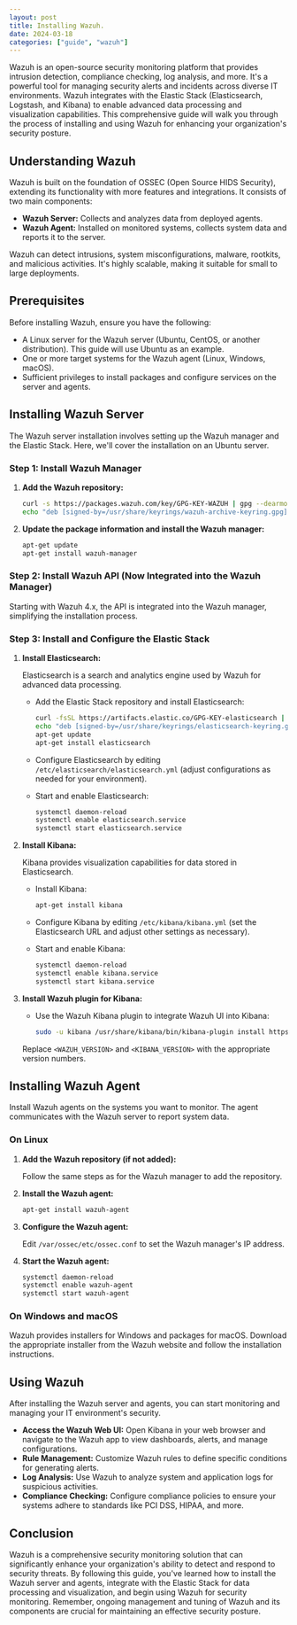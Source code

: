 ```yaml
---
layout: post
title: Installing Wazuh.
date: 2024-03-18
categories: ["guide", "wazuh"]
---
```

Wazuh is an open-source security monitoring platform that provides intrusion detection, compliance checking, log analysis, and more. It's a powerful tool for managing security alerts and incidents across diverse IT environments. Wazuh integrates with the Elastic Stack (Elasticsearch, Logstash, and Kibana) to enable advanced data processing and visualization capabilities. This comprehensive guide will walk you through the process of installing and using Wazuh for enhancing your organization's security posture.

## Understanding Wazuh

Wazuh is built on the foundation of OSSEC (Open Source HIDS Security), extending its functionality with more features and integrations. It consists of two main components:

- **Wazuh Server:** Collects and analyzes data from deployed agents.
- **Wazuh Agent:** Installed on monitored systems, collects system data and reports it to the server.

Wazuh can detect intrusions, system misconfigurations, malware, rootkits, and malicious activities. It's highly scalable, making it suitable for small to large deployments.

## Prerequisites

Before installing Wazuh, ensure you have the following:

- A Linux server for the Wazuh server (Ubuntu, CentOS, or another distribution). This guide will use Ubuntu as an example.
- One or more target systems for the Wazuh agent (Linux, Windows, macOS).
- Sufficient privileges to install packages and configure services on the server and agents.

## Installing Wazuh Server

The Wazuh server installation involves setting up the Wazuh manager and the Elastic Stack. Here, we'll cover the installation on an Ubuntu server.

### Step 1: Install Wazuh Manager

1. **Add the Wazuh repository:**

   ```bash
   curl -s https://packages.wazuh.com/key/GPG-KEY-WAZUH | gpg --dearmor > /usr/share/keyrings/wazuh-archive-keyring.gpg
   echo "deb [signed-by=/usr/share/keyrings/wazuh-archive-keyring.gpg] https://packages.wazuh.com/4.x/apt/ stable main" | tee /etc/apt/sources.list.d/wazuh.list
   ```

2. **Update the package information and install the Wazuh manager:**

   ```bash
   apt-get update
   apt-get install wazuh-manager
   ```

### Step 2: Install Wazuh API (Now Integrated into the Wazuh Manager)

Starting with Wazuh 4.x, the API is integrated into the Wazuh manager, simplifying the installation process.

### Step 3: Install and Configure the Elastic Stack

1. **Install Elasticsearch:**

   Elasticsearch is a search and analytics engine used by Wazuh for advanced data processing.

   - Add the Elastic Stack repository and install Elasticsearch:

     ```bash
     curl -fsSL https://artifacts.elastic.co/GPG-KEY-elasticsearch | gpg --dearmor > /usr/share/keyrings/elasticsearch-keyring.gpg
     echo "deb [signed-by=/usr/share/keyrings/elasticsearch-keyring.gpg] https://artifacts.elastic.co/packages/7.x/apt stable main" | tee /etc/apt/sources.list.d/elastic-7.x.list
     apt-get update
     apt-get install elasticsearch
     ```

   - Configure Elasticsearch by editing `/etc/elasticsearch/elasticsearch.yml` (adjust configurations as needed for your environment).

   - Start and enable Elasticsearch:

     ```bash
     systemctl daemon-reload
     systemctl enable elasticsearch.service
     systemctl start elasticsearch.service
     ```

2. **Install Kibana:**

   Kibana provides visualization capabilities for data stored in Elasticsearch.

   - Install Kibana:

     ```bash
     apt-get install kibana
     ```

   - Configure Kibana by editing `/etc/kibana/kibana.yml` (set the Elasticsearch URL and adjust other settings as necessary).

   - Start and enable Kibana:

     ```bash
     systemctl daemon-reload
     systemctl enable kibana.service
     systemctl start kibana.service
     ```

3. **Install Wazuh plugin for Kibana:**

   - Use the Wazuh Kibana plugin to integrate Wazuh UI into Kibana:

     ```bash
     sudo -u kibana /usr/share/kibana/bin/kibana-plugin install https://packages.wazuh.com/4.x/ui/kibana/wazuh_kibana-<WAZUH_VERSION>-<KIBANA_VERSION>.zip
     ```

   Replace `<WAZUH_VERSION>` and `<KIBANA_VERSION>` with the appropriate version numbers.

## Installing Wazuh Agent

Install Wazuh agents on the systems you want to monitor. The agent communicates with the Wazuh server to report system data.

### On Linux

1. **Add the Wazuh repository (if not added):**

   Follow the same steps as for the Wazuh manager to add the repository.

2. **Install the Wazuh agent:**

   ```bash
   apt-get install wazuh-agent
   ```

3. **Configure the Wazuh agent:**

   Edit `/var/ossec/etc/ossec.conf` to set the Wazuh manager's IP address.

4. **Start the Wazuh agent:**

   ```bash
   systemctl daemon-reload
   systemctl enable wazuh-agent
   systemctl start wazuh-agent
   ```

### On Windows and macOS

Wazuh provides installers for Windows and packages for macOS. Download the appropriate installer from the Wazuh website and follow the installation instructions.

## Using Wazuh

After installing the Wazuh server and agents, you can start monitoring and managing your IT environment's security.

- **Access the Wazuh Web UI:** Open Kibana in your web browser and navigate to the Wazuh app to view dashboards, alerts, and manage configurations.
- **Rule Management:** Customize Wazuh rules to define specific conditions for generating alerts.
- **Log Analysis:** Use Wazuh to analyze system and application logs for suspicious activities.
- **Compliance Checking:** Configure compliance policies to ensure your systems adhere to standards like PCI DSS, HIPAA, and more.

## Conclusion

Wazuh is a comprehensive security monitoring solution that can significantly enhance your organization's ability to detect and respond to security threats. By following this guide, you've learned how to install the Wazuh server and agents, integrate with the Elastic Stack for data processing and visualization, and begin using Wazuh for security monitoring. Remember, ongoing management and tuning of Wazuh and its components are crucial for maintaining an effective security posture.
